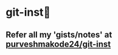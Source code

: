 # git-inst:bookmark_tabs:


## Refer all my 'gists/notes' at [purveshmakode24/git-inst](https://gist.github.com/purveshmakode24)
